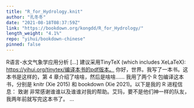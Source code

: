 ```yaml
---
title: "R_for_Hydrology.knit"
author: "孔冬冬"
date: "2021-08-18T08:37:59Z"
link: "https://bookdown.org/kongdd/R_for_Hydrology/"
length_weight: "4.1%"
repo: "yihui/bookdown-chinese"
pinned: false
---
```


R语言-水文气象学应用分析 [...] 建议采用TinyTeX (which includes XeLaTeX): https://yihui.org/tinytex/编译本书的pdf版本。 你好，世界。我写了一本书。这本书是这样的，第 4 章介绍了啥啥，然后是啥啥…… 我用了两个 R 包编译这本书，分别是 knitr (Xie 2015) 和 bookdown (Xie 2021)。以下是我的 R 进程信息： 致谢 非常感谢谁谁以及谁谁对我的帮助。艾玛，要不是他们神一样的队友，我两年前就写完这本书了。 ...

